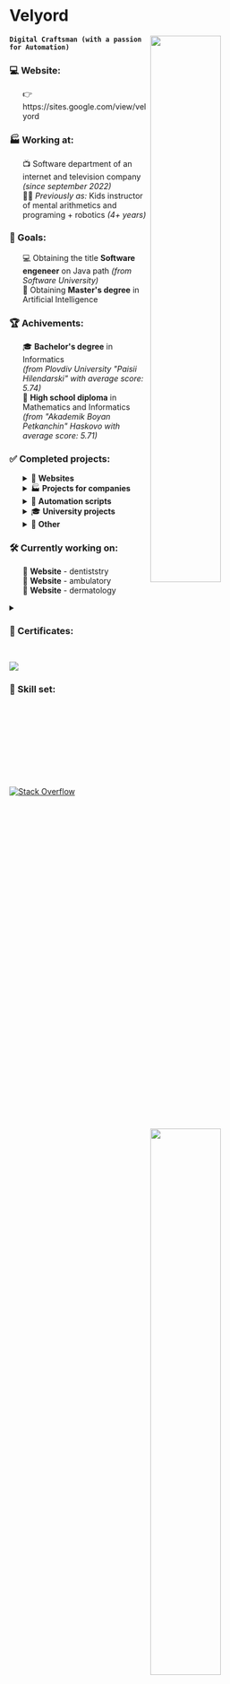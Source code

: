# Velyord
<img align="right" width="50%" src="https://i.imgur.com/NfqFBaI.jpg" />

**`Digital Craftsman (with a passion for Automation)`**

### 💻 Website: 
<ul>
    👉 https://sites.google.com/view/velyord
</ul>

### 🏭 Working at:
<ul>
    
  📺 Software department of an internet and television company <i>(since september 2022)</i><br />
  👦🏻 <i>Previously as:</i> Kids instructor of mental arithmetics and programing + robotics <i>(4+ years)</i>
</ul>

### 🎯 Goals:
<img align="right" width="50%" src="https://github-readme-stats.vercel.app/api/top-langs/?username=Velyord&theme=chartreuse-dark&hide_border=false&include_all_commits=true&count_private=true&layout=compact" />
<ul> 
  💻 Obtaining the title <strong>Software engeneer</strong> on Java path <i>(from Software University)</i><br />
  🤖 Obtaining <strong>Master's degree</strong> in Artificial Intelligence
</ul>

### 🏆 Achivements:
<ul>
  🎓 <strong>Bachelor's degree</strong> in Informatics<br><i>(from Plovdiv University "Paisii Hilendarski" with average score: 5.74)</i><br />      
  🏫 <strong>High school diploma</strong> in Mathematics and Informatics<br><i>(from "Akademik Boyan Petkanchin" Haskovo with average score: 5.71)</i>
</ul>

### ✅ Completed projects:
<img align="right" width="50%" src="https://camo.githubusercontent.com/744bb64e8a2dab0cbcf95f4ee576ac73d74a840594afbe4a359f860113dc10bb/68747470733a2f2f6769746875622d70726f66696c652d74726f7068792e76657263656c2e6170702f3f757365726e616d653d56656c796f7264267468656d653d6d6174726978266e6f2d6672616d653d74727565266e6f2d62673d74727565266d617267696e2d773d342672616e6b3d5345435245542c5353532c53532c532c4141412c41412c412c422c4326726f773d3226636f6c756d6e3d33" />
<ul>
  <details>
      <summary>🎨 <strong>Websites</strong></summary>
      <ul>
        <li>
          🏫 Language High school website <i>(Check it <a href="https://www.eg-dg-bg.com" target="_blank">here</a>)</i><br />
        </li>
        <li>
          📖 Library website <i>(Check it <a href="http://digitlib.org" target="_blank">here</a>)</i><br />
        </li>
      </ul>
  </details>
  <details>
      <summary>🏭 <strong>Projects for companies</strong></summary>
      <ul>
        <li>
          📺 <strong><a href="https://sites.google.com/view/velyord/android-tv-app" target="_blank">Android</a>, <a href="https://sites.google.com/view/velyord/lg-webos-tv-app" target="_blank">LG</a> and <a href="https://sites.google.com/view/velyord/samsung-tizen-tv-app">Samsung</a> TV app</strong> for streaming live tv <i>(See pictures)</i><br />
        </li>
        <li>
          📊 Dinamic charts used in local tv as live overlay during news <i>(See pictures <a href="https://sites.google.com/view/velyord/dinamic-charts" target="_blank">here</a>)</i><br />
        </li>
      </ul>
  </details>  
  <details>
      <summary>🤖 <strong>Automation scripts</strong></summary>
      <ul>
        <li>
          ⬇ for downloading data from a doctor software <i>(Check it <a href="https://sites.google.com/view/velyord/automation-scripts" target="_blank">here</a>)</i><br />
        </li>
        <li>
          ⬆ for uploading pdfs to a wordpress website <i>(Check it <a href="https://sites.google.com/view/velyord/automation-scripts" target="_blank">here</a>)</i><br />
        </li>
      </ul>
  </details>
  <details>
      <summary>🎓 <strong>University projects</strong></summary>
      <ul>
        <li>
          SoftUni <strong>minis</strong> <i>(Check them <a href="https://replit.com/@Velyord" target="_blank">here</a>)</i>
        </li>
        <li>
          <details>
              <summary><strong>FMI</strong></summary>
              <ul>
                <li>
                  📡 API website <i>(Check it <a href="https://github.com/Velyord/CRUD-and-API-Requests-with-Csharp" target="_blank">here</a>)</i>
                </li>
                <li>
                   🎨 Drawing software <i>(Check it <a href="https://github.com/Velyord/Drawing-Software-with-Csharp" target="_blank">here</a>)</i>
                </li>
                <li>
                   🚚 Truck driver database <i>(Check it <a href="https://github.com/Velyord/Truck-Driver-Database-with-Java" target="_blank">here</a>)</i>
                </li>
                <li>
                   🔌 Online store <i>(Check it <a href="https://github.com/Velyord/Online-Shop-with-HTML-and-CSS" target="_blank">here</a>)</i>
                </li>
              </ul>
          </details>
        </li>
      </ul>
  </details>
    <details>
      <summary>🦄 <strong>Other</strong></summary>
      <ul>
        <li>
            🖌️ <strong>Digital photo art</strong> <i>(Check them <a href="https://sites.google.com/view/velyord/photo-art" target="_blank">here</a>)</i>
        </li>
      </ul>
    </details>  
</ul> 

### 🛠 Currently working on:
<img align="right" width="50%" src="https://metrics.lecoq.io/velyord?template=classic&base.header=0&base.activity=0&base.community=0&base.repositories=0&base.metadata=0&achievements=1&isocalendar=1&base=header%2C%20activity%2C%20community%2C%20repositories%2C%20metadata&base.indepth=false&base.hireable=false&base.skip=false&isocalendar=false&isocalendar.duration=half-year&achievements=false&achievements.threshold=C&achievements.secrets=true&achievements.display=compact&achievements.limit=6&config.timezone=Europe%2FSofia" />
<ul>
  🦷 <strong>Website</strong> - dentiststry </br>
  🏥 <strong>Website</strong> - ambulatory </br>
  🏥 <strong>Website</strong> - dermatology
</ul>

<details>
  <summary><h3>🏅 Certificates:</h3></summary>
  <ul>
    <details>
      <summary>Plovdiv University</summary>
      <ul>
        <li>
          <i>18.03.23</i> - Certificate of commendation. Top of the class
        </li>
      </ul>
      </details>  
      <details>  
          <summary>Software University</summary>
          <ul>
            <li>
              <i>04.04.23</i> - Successfully completed a course <strong>Programming Fundamentals</strong> with 5.92
            </li>
            <li>
              <i>13.12.22</i> - Successfully completed a course <strong>Programming Basics</strong> with 6.00
            </li>
            <li>
              <i>23.11.22</i> - Successfully completed a course <strong>Android Development with Kotlin</strong> with 5.76
            </li>
          </ul>
    </details>
    <details>
      <summary>IXth International Conference of Young Scientists - Plovdiv 2022</summary>
      <ul>
        <li>
          <i>14.07.22</i> - <strong>Presenting a scientific paper</strong> entitled "Lesson in IT with artificial intelligence GalaAI"
        </li>
        <li>
          <i>14.07.22</i> - <strong>Best presentation</strong> in the scientific section "TECHNICS AND TECHNOLOGIES"
        </li>
      </ul>
    </details>
    <details>
      <summary>Mental Arithmetic:</summary>
      <ul>
        <li>
          <i>07.01.22</i> - Successfully completed the training and passed the examination on knowledge of mental arithmetic - <strong>Level 4</strong>
        </li>
        <li>
          <i>10.01.20</i> - Successfully completed the training and passed the examination on knowledge of mental arithmetic - <strong>Level 3</strong>
        </li>
        <li>
          <i>30.07.19</i> - Successfully completed the training and passed the examination on knowledge of mental arithmetic - <strong>Level 2</strong>
        </li>
        <li>
          <i>15.03.19</i> - Successfully completed the training and passed the examination on knowledge of mental arithmetic - <strong>Level 1</strong>
        </li>
      </ul>
    </details>
  </ul>  
</details>

[![](https://visitcount.itsvg.in/api?id=Velyord&icon=5&color=0)](https://visitcount.itsvg.in)
---

### 🧰 Skill set:<br>

<img align="left" alt="Java" width="30px" style="padding-right:10px;" src="https://cdn.jsdelivr.net/gh/devicons/devicon/icons/java/java-original.svg"/>
<img align="left" alt="C#" width="30px" style="padding-right:10px;" src="https://cdn.jsdelivr.net/gh/devicons/devicon/icons/csharp/csharp-original.svg"/>
<img align="left" alt="C++" width="30px" style="padding-right:10px;" src="https://cdn.jsdelivr.net/gh/devicons/devicon/icons/cplusplus/cplusplus-original.svg"/>
<img align="left" alt="Python" width="30px" style="padding-right:10px;" src="https://cdn.jsdelivr.net/gh/devicons/devicon/icons/python/python-original.svg"/>
<img align="left" alt="PHP" width="30px" style="padding-right:10px;" src="https://cdn.jsdelivr.net/gh/devicons/devicon/icons/php/php-original.svg"/>
<img align="left" alt="Kotlin" width="30px" style="padding-right:10px;" src="https://cdn.jsdelivr.net/gh/devicons/devicon/icons/kotlin/kotlin-original.svg"/>
<img align="left" alt="Swift" width="30px" style="padding-right:10px;" src="https://cdn.jsdelivr.net/gh/devicons/devicon/icons/swift/swift-original.svg"/>

<br><br>

<img align="left" alt="Linux" width="30px" style="padding-right:10px;" src="https://cdn.jsdelivr.net/gh/devicons/devicon/icons/linux/linux-original.svg"/>
<img align="left" alt="HTML" width="30px" style="padding-right:10px;" src="https://cdn.jsdelivr.net/gh/devicons/devicon/icons/html5/html5-original.svg"/>
<img align="left" alt="CSS" width="30px" style="padding-right:10px;" src="https://cdn.jsdelivr.net/gh/devicons/devicon/icons/css3/css3-original.svg"/>
<img align="left" alt="JS" width="30px" style="padding-right:10px;" src="https://cdn.jsdelivr.net/gh/devicons/devicon/icons/javascript/javascript-original.svg"/>
<img align="left" alt="Postgresql" width="30px" style="padding-right:10px;" src="https://www.svgrepo.com/show/354200/postgresql.svg"/>
<img align="left" alt="GitHub" width="30px" style="padding-right:10px;" src="https://www.svgrepo.com/show/475654/github-color.svg"/>
<img align="left" alt="Excel" width="30px" style="padding-right:10px;" src="https://www.svgrepo.com/show/373589/excel.svg"/>

<br><br>

<img align="left" alt="Access" width="30px" style="padding-right:10px;" src="https://www.svgrepo.com/show/373415/access.svg"/>
<img align="left" alt="Project" width="30px" style="padding-right:10px;" src="https://img.icons8.com/color/512/microsoft-project-2019.png"/>
<img align="left" alt="PhotoShop" width="30px" style="padding-right:10px;" src="https://www.svgrepo.com/show/373968/photoshop.svg"/>
<img align="left" alt="PremierePro" width="30px" style="padding-right:10px;" src="https://www.svgrepo.com/show/452150/adobe-premiere.svg"/>
<img align="left" alt="jQuery" width="30px" style="padding-right:10px;" src="https://cdn.jsdelivr.net/gh/devicons/devicon/icons/jquery/jquery-plain-wordmark.svg"/>
<img align="left" alt="ASP.Net" width="30px" style="padding-right:10px;" src="https://www.svgrepo.com/show/373442/asp.svg"/>
<img align="left" alt="WordPress" width="30px" style="padding-right:10px;" src="https://www.svgrepo.com/show/475696/wordpress-color.svg"/>

<br /><br /><br />
[![Stack Overflow](https://img.shields.io/badge/-Stackoverflow-FE7A16?logo=stack-overflow&logoColor=white)](https://stackoverflow.com/users/20039712/yoan-velyord)
